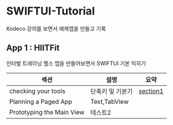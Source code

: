 # SWIFTUI-Tutorial
Kodeco 강의를 보면서 예제앱을 만들고 기록

## App 1 : HIITFit

인터벌 트레이닝 헬스 앱을 만들어보면서 SWIFTUI 기본 익히기

|섹션|설명|요약|
|-----|-----|----|
|checking your tools|단축키 및 기본기|[section1](./suia-materials/01-checking-your-tools/README.md)
|Planning a Paged App|Text,TabView|
|Prototyping the Main View|테스트2|